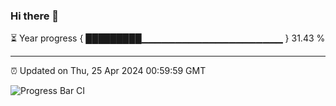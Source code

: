 ### Hi there 👋

⏳ Year progress { █████████▁▁▁▁▁▁▁▁▁▁▁▁▁▁▁▁▁▁▁▁▁ } 31.43 %

---

⏰ Updated on Thu, 25 Apr 2024 00:59:59 GMT

![Progress Bar CI](https://github.com/JuvenileQ/Progress-Bar-CI/workflows/main/badge.svg)
